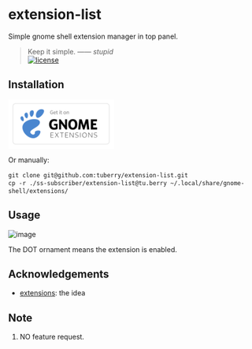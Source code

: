 # extension-list
Simple gnome shell extension manager in top panel.
> Keep it simple. —— *stupid*<br>
[![license]](/LICENSE)


## Installation
[<img src="https://raw.githubusercontent.com/andyholmes/gnome-shell-extensions-badge/master/get-it-on-ego.svg?sanitize=true" alt="Get it on GNOME Extensions" height="100" align="middle">][EGO]

Or manually:
```shell
git clone git@github.com:tuberry/extension-list.git
cp -r ./ss-subscriber/extension-list@tu.berry ~/.local/share/gnome-shell/extensions/
```

## Usage

![image](https://user-images.githubusercontent.com/17917040/81276424-900c5980-9085-11ea-9b35-c68de35e2a73.png)

The DOT ornament means the extension is enabled.

## Acknowledgements
* [extensions](https://github.com/tuberry/gnome-shell-extension-extensions): the idea

## Note
1. NO feature request.

[license]:https://img.shields.io/badge/license-GPLv3-green.svg
[EGO]:https://extensions.gnome.org/extension/3088/extension-list/
